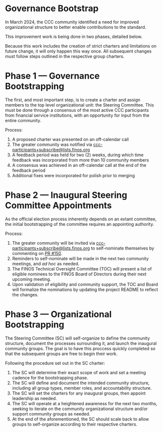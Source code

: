 # Governance Bootstrap

In March 2024, the CCC community identified a need for improved organizational structure to better enable contributions to the standard.

This improvement work is being done in two phases, detailed below.

Because this work includes the creation of strict charters and limitations on future change, it will only happen this way once. All subsequent changes must follow steps outlined in the respective group charters.

# Phase 1 — Governance Bootstrapping

The first, and most important step, is to create a charter and assign members to the top level organizational unit: the Steering Committee. This must be done through a consensus of the most active CCC participants from financial service institutions, with an opportunity for input from the entire community.

Process:

1. A proposed charter was presented on an off-calendar call
1. The greater community was notified via ccc-participants+subscribe@lists.finos.org
1. A feedback period was held for two (2) weeks, during which time feedback was incorporated from more than 10 community members
1. A consensus was achieved in an off-calendar call at the end of the feedback period
1. Additional fixes were incorporated for polish prior to merging

# Phase 2 — Inaugural Steering Committee Appointments

As the official election process inherently depends on an extant committee, the initial bootstrapping of the committee requires an appointing authority.

Process:

1. The greater community will be invited via ccc-participants+subscribe@lists.finos.org to self-nominate themselves by commenting on [PR #150](https://github.com/finos/common-cloud-controls/issues/150). 
1. Reminders to self-nominate will be made in the next two community meetings, and _ad hoc_ as needed.
1. The FINOS Technical Oversight Committee (TOC) will present a list of eligible nominees to the FINOS Board of Directors during their next upcoming meeting.
1. Upon validation of eligibility and community support, the TOC and Board will formalize the nominations by updating the project README to reflect the changes.

# Phase 3 — Organizational Bootstrapping

The Steering Committee (SC) will self-organize to define the community structure, document the processes surrounding it, and launch the inaugural community groups. The goal is to have this proccess quickly completed so that the subsequent groups are free to begin their work.

Following the procedure set out in the SC charter:

1. The SC will determine their exact scope of work and set a meeting cadence for the bootstrapping phase.
1. The SC will define and document the intended community structure, including all group types, member roles, and accountability structure.
1. The SC will set the charters for any inaugural groups, then appoint leadership as needed.
1. The SC will operate at a heightened awareness for the next two months, seeking to iterate on the community organizational structure and/or support community groups as needed.
1. At the end of the aforementioned, the SC should scale back to allow groups to self-organize according to their respective charters.
